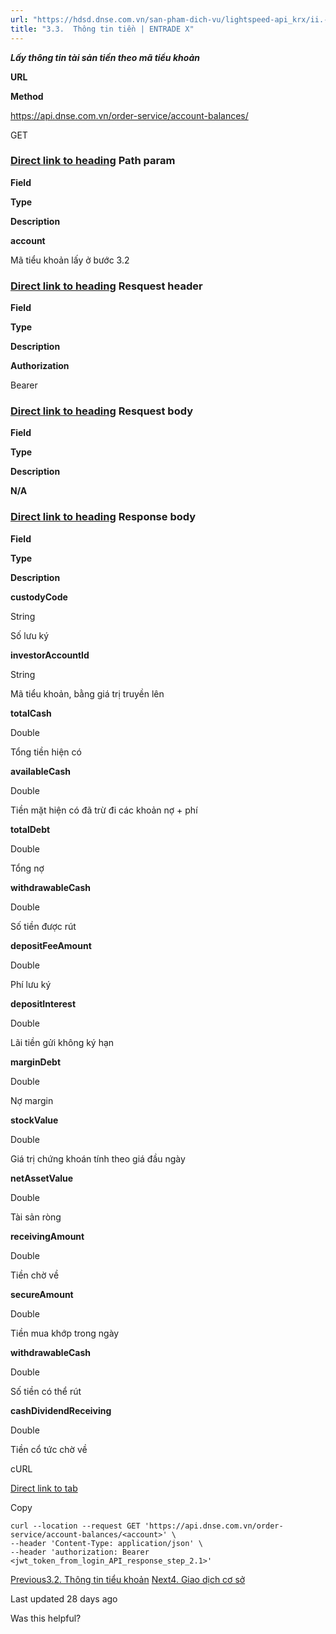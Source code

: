 ```yaml
---
url: "https://hdsd.dnse.com.vn/san-pham-dich-vu/lightspeed-api_krx/ii.-trading-api/3.-thong-tin-tai-khoan-va-tien-tai-khoan/3.3.-thong-tin-tien"
title: "3.3.  Thông tin tiền | ENTRADE X"
---
```


_**Lấy thông tin tài sản tiền theo mã tiểu khoản**_

**URL**

**Method**

[https://api.dnse.com.vn/order-service/account-balances/<account>](https://services.entrade.com.vn/dnse-order-service/account-balances/%3Caccount%3E)

GET

### [Direct link to heading](https://hdsd.dnse.com.vn/san-pham-dich-vu/lightspeed-api_krx/ii.-trading-api/3.-thong-tin-tai-khoan-va-tien-tai-khoan/3.3.-thong-tin-tien\#path-param)    **Path param**

**Field**

**Type**

**Description**

**account**

Mã tiểu khoản <account> lấy ở bước 3.2

### [Direct link to heading](https://hdsd.dnse.com.vn/san-pham-dich-vu/lightspeed-api_krx/ii.-trading-api/3.-thong-tin-tai-khoan-va-tien-tai-khoan/3.3.-thong-tin-tien\#resquest-header)    **Resquest header**

**Field**

**Type**

**Description**

**Authorization**

Bearer <JWT token>

### [Direct link to heading](https://hdsd.dnse.com.vn/san-pham-dich-vu/lightspeed-api_krx/ii.-trading-api/3.-thong-tin-tai-khoan-va-tien-tai-khoan/3.3.-thong-tin-tien\#resquest-body)    **Resquest body**

**Field**

**Type**

**Description**

**N/A**

### [Direct link to heading](https://hdsd.dnse.com.vn/san-pham-dich-vu/lightspeed-api_krx/ii.-trading-api/3.-thong-tin-tai-khoan-va-tien-tai-khoan/3.3.-thong-tin-tien\#response-body)    **Response body**

**Field**

**Type**

**Description**

**custodyCode**

String

Số lưu ký

**investorAccountId**

String

Mã tiểu khoản, bằng giá trị <account> truyền lên

**totalCash**

Double

Tổng tiền hiện có

**availableCash**

Double

Tiền mặt hiện có đã trừ đi các khoản nợ + phí

**totalDebt**

Double

Tổng nợ

**withdrawableCash**

Double

Số tiền được rút

**depositFeeAmount**

Double

Phí lưu ký

**depositInterest**

Double

Lãi tiền gửi không ký hạn

**marginDebt**

Double

Nợ margin

**stockValue**

Double

Giá trị chứng khoán tính theo giá đầu ngày

**netAssetValue**

Double

Tài sản ròng

**receivingAmount**

Double

Tiền chờ về

**secureAmount**

Double

Tiền mua khớp trong ngày

**withdrawableCash**

Double

Số tiền có thể rút

**cashDividendReceiving**

Double

Tiền cổ tức chờ về

cURL

[Direct link to tab](https://hdsd.dnse.com.vn/san-pham-dich-vu/lightspeed-api_krx/ii.-trading-api/3.-thong-tin-tai-khoan-va-tien-tai-khoan/3.3.-thong-tin-tien#tab-curl)

Copy

```inline-grid min-w-full grid-cols-[auto_1fr] p-2 [count-reset:line] print:whitespace-pre-wrap
curl --location --request GET 'https://api.dnse.com.vn/order-service/account-balances/<account>' \
--header 'Content-Type: application/json' \
--header 'authorization: Bearer <jwt_token_from_login_API_response_step_2.1>'
```

[Previous3.2. Thông tin tiểu khoản](https://hdsd.dnse.com.vn/san-pham-dich-vu/lightspeed-api_krx/ii.-trading-api/3.-thong-tin-tai-khoan-va-tien-tai-khoan/3.2.-thong-tin-tieu-khoan) [Next4\. Giao dịch cơ sở](https://hdsd.dnse.com.vn/san-pham-dich-vu/lightspeed-api_krx/ii.-trading-api/4.-giao-dich-co-so)

Last updated 28 days ago

Was this helpful?
